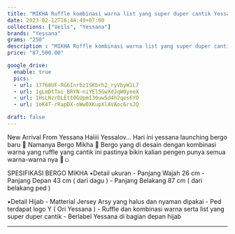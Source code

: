 ```yaml
---
title: "MIKHA Ruffle kombinasi warna list yang super duper cantik Yessana Hijab Jersey Arsy"
date: 2023-02-12T16:44:49+07:00
collections: ["Veils", "Yessana"]
brands: "Yessana"
grams: "250"
description : "MIKHA Ruffle kombinasi warna list yang super duper cantik Yessana Hijab Jersey Arsy"
price: "87,500.00"

google_drive:
  enable: true
  pics:
  - url: 17768UF-RG6Inrbz1SKbrh2_ryVbyW1L7
  - url: 1gLmDtTai_BRYN-niYEl5GwXdJqW0yeeX
  - url: 1HsLNzrDLEtt0GUpm130uw5d4h2qes6YO
  - url: 1oK4T-rRapDX-oWw0XKupXlAVAoc6rsJQ

draft: false
---
```


New Arrival From Yessana
Haiiii Yessalov...
Hari ini yessana launching bergo baru 🥳
Namanya Bergo Mikha 🤗
Bergo yang di desain dengan kombinasi warna yang ruffle yang cantik ini pastinya bikin kalian pengen punya semua warna-warna nya 🤭☺️

SPESIFIKASI BERGO MIKHA
▪️Detail ukuran
     - Panjang Wajah 26 cm 
     - Panjang Depan 43 cm ( dari dagu )
     - Panjang Belakang 87 cm ( dari belakang ped ) 

▪️Detail Hijab
      - Matterial Jersey Arsy yang halus dan nyaman dipakai
      - Ped terdapat logo Y ( Ori Yessana )
      - Ruffle dan kombinasi warna serta list yang super duper cantik
      - Berlabel Yessana di bagian depan hijab

-----------        
